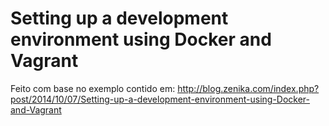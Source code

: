 # Setting up a development environment using Docker and Vagrant

Feito com base no exemplo contido em: http://blog.zenika.com/index.php?post/2014/10/07/Setting-up-a-development-environment-using-Docker-and-Vagrant

